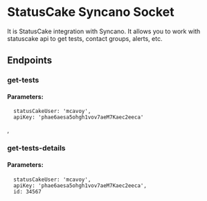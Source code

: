 # StatusCake Syncano Socket

It is StatusCake integration with Syncano. It allows you to work with statuscake api to get tests, contact groups, alerts, etc.

## Endpoints

### get-tests

#### Parameters:

      statusCakeUser: 'mcavoy',
      apiKey: 'phae6aesa5ohgh1vov7aeM7Kaec2eeca'

,
### get-tests-details

#### Parameters:

      statusCakeUser: 'mcavoy',
      apiKey: 'phae6aesa5ohgh1vov7aeM7Kaec2eeca',
      id: 34567

